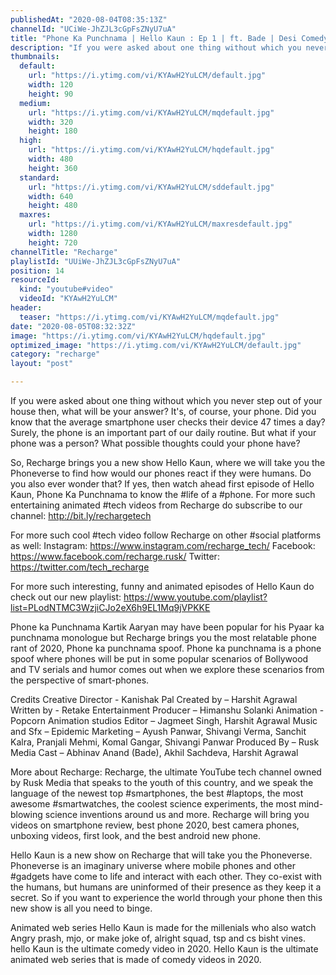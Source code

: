 ```yaml
---
publishedAt: "2020-08-04T08:35:13Z"
channelId: "UCiWe-JhZJL3cGpFsZNyU7uA"
title: "Phone Ka Punchnama | Hello Kaun : Ep 1 | ft. Bade | Desi Comedy Video 2020 | Animated Web Series"
description: "If you were asked about one thing without which you never step out of your house then, what will be your answer? It's, of course, your phone. Did you know that the average smartphone user checks their device 47 times a day? Surely, the phone is an important part of our daily routine. But what if your phone was a person? What possible thoughts could your phone have?\n\nSo, Recharge brings you a new show Hello Kaun, where we will take you the Phoneverse to find how would our phones react if they were humans. Do you also ever wonder that? If yes, then watch ahead first episode of Hello Kaun, Phone Ka Punchnama to know the #life of a #phone. For more such entertaining animated #tech videos from Recharge do subscribe to our channel: http://bit.ly/rechargetech\n\nFor more such cool #tech video follow Recharge on other #social platforms as well: \nInstagram: https://www.instagram.com/recharge_tech/ \nFacebook: https://www.facebook.com/recharge.rusk/ \nTwitter: https://twitter.com/tech_recharge\n\nFor more such interesting, funny and animated episodes of Hello Kaun do check out our new playlist: https://www.youtube.com/playlist?list=PLodNTMC3WzjiCJo2eX6h9EL1Mq9jVPKKE \n\nPhone ka Punchnama\nKartik Aaryan may have been popular for his Pyaar ka punchnama monologue but Recharge brings you the most relatable phone rant of 2020, Phone ka punchnama spoof. Phone ka punchnama is a phone spoof where phones will be put in some popular scenarios of Bollywood and TV serials and humor comes out when we explore these scenarios from the perspective of smart-phones.​\n\nCredits\nCreative Director - Kanishak Pal\nCreated by – Harshit Agrawal\nWritten by - Retake Entertainment\nProducer – Himanshu Solanki\nAnimation - Popcorn Animation studios\nEditor – Jagmeet Singh, Harshit Agrawal\nMusic and Sfx – Epidemic\nMarketing – Ayush Panwar, Shivangi Verma, Sanchit Kalra, Pranjali Mehmi, Komal Gangar, Shivangi Panwar\nProduced By – Rusk Media\nCast – Abhinav Anand (Bade), Akhil Sachdeva, Harshit Agrawal\n\nMore about Recharge:\nRecharge, the ultimate YouTube tech channel owned by Rusk Media that speaks to the youth of this country, and we speak the language of the newest top #smartphones, the best #laptops, the most awesome #smartwatches, the coolest science experiments, the most mind-blowing science inventions around us and more. Recharge will bring you videos on smartphone review, best phone 2020, best camera phones, unboxing videos, first look, and the best android new phone. \n\nHello Kaun is a new show on Recharge that will take you the Phoneverse. Phoneverse is an imaginary universe where mobile phones and other #gadgets have come to life and interact with each other. They co-exist with the humans, but humans are uninformed of their presence as they keep it a secret. ​So if you want to experience the world through your phone then this new show is all you need to binge.\n\nAnimated web series Hello Kaun is made for the millenials who also watch Angry prash, mjo, or make joke of, alright squad, tsp and cs bisht vines. hello Kaun is the ultimate comedy video in 2020. Hello Kaun is the ultimate animated web series that is made of comedy videos in 2020."
thumbnails:
  default:
    url: "https://i.ytimg.com/vi/KYAwH2YuLCM/default.jpg"
    width: 120
    height: 90
  medium:
    url: "https://i.ytimg.com/vi/KYAwH2YuLCM/mqdefault.jpg"
    width: 320
    height: 180
  high:
    url: "https://i.ytimg.com/vi/KYAwH2YuLCM/hqdefault.jpg"
    width: 480
    height: 360
  standard:
    url: "https://i.ytimg.com/vi/KYAwH2YuLCM/sddefault.jpg"
    width: 640
    height: 480
  maxres:
    url: "https://i.ytimg.com/vi/KYAwH2YuLCM/maxresdefault.jpg"
    width: 1280
    height: 720
channelTitle: "Recharge"
playlistId: "UUiWe-JhZJL3cGpFsZNyU7uA"
position: 14
resourceId:
  kind: "youtube#video"
  videoId: "KYAwH2YuLCM"
header:
  teaser: "https://i.ytimg.com/vi/KYAwH2YuLCM/mqdefault.jpg"
date: "2020-08-05T08:32:32Z"
image: "https://i.ytimg.com/vi/KYAwH2YuLCM/hqdefault.jpg"
optimized_image: "https://i.ytimg.com/vi/KYAwH2YuLCM/default.jpg"
category: "recharge"
layout: "post"

---
```

If you were asked about one thing without which you never step out of your house then, what will be your answer? It's, of course, your phone. Did you know that the average smartphone user checks their device 47 times a day? Surely, the phone is an important part of our daily routine. But what if your phone was a person? What possible thoughts could your phone have?

So, Recharge brings you a new show Hello Kaun, where we will take you the Phoneverse to find how would our phones react if they were humans. Do you also ever wonder that? If yes, then watch ahead first episode of Hello Kaun, Phone Ka Punchnama to know the #life of a #phone. For more such entertaining animated #tech videos from Recharge do subscribe to our channel: http://bit.ly/rechargetech

For more such cool #tech video follow Recharge on other #social platforms as well: 
Instagram: https://www.instagram.com/recharge_tech/ 
Facebook: https://www.facebook.com/recharge.rusk/ 
Twitter: https://twitter.com/tech_recharge

For more such interesting, funny and animated episodes of Hello Kaun do check out our new playlist: https://www.youtube.com/playlist?list=PLodNTMC3WzjiCJo2eX6h9EL1Mq9jVPKKE 

Phone ka Punchnama
Kartik Aaryan may have been popular for his Pyaar ka punchnama monologue but Recharge brings you the most relatable phone rant of 2020, Phone ka punchnama spoof. Phone ka punchnama is a phone spoof where phones will be put in some popular scenarios of Bollywood and TV serials and humor comes out when we explore these scenarios from the perspective of smart-phones.​

Credits
Creative Director - Kanishak Pal
Created by – Harshit Agrawal
Written by - Retake Entertainment
Producer – Himanshu Solanki
Animation - Popcorn Animation studios
Editor – Jagmeet Singh, Harshit Agrawal
Music and Sfx – Epidemic
Marketing – Ayush Panwar, Shivangi Verma, Sanchit Kalra, Pranjali Mehmi, Komal Gangar, Shivangi Panwar
Produced By – Rusk Media
Cast – Abhinav Anand (Bade), Akhil Sachdeva, Harshit Agrawal

More about Recharge:
Recharge, the ultimate YouTube tech channel owned by Rusk Media that speaks to the youth of this country, and we speak the language of the newest top #smartphones, the best #laptops, the most awesome #smartwatches, the coolest science experiments, the most mind-blowing science inventions around us and more. Recharge will bring you videos on smartphone review, best phone 2020, best camera phones, unboxing videos, first look, and the best android new phone. 

Hello Kaun is a new show on Recharge that will take you the Phoneverse. Phoneverse is an imaginary universe where mobile phones and other #gadgets have come to life and interact with each other. They co-exist with the humans, but humans are uninformed of their presence as they keep it a secret. ​So if you want to experience the world through your phone then this new show is all you need to binge.

Animated web series Hello Kaun is made for the millenials who also watch Angry prash, mjo, or make joke of, alright squad, tsp and cs bisht vines. hello Kaun is the ultimate comedy video in 2020. Hello Kaun is the ultimate animated web series that is made of comedy videos in 2020.